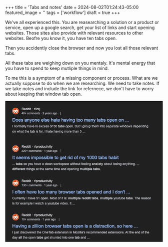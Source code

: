 +++
title = 'Tabs and notes'
date = 2024-08-02T01:24:43-05:00
featured_image = ''
tags = ['workflow']
draft = true
+++

We've all experienced this. You are reasearching a solution or a product or service,
open up a google search, get your list of links and start opening websites.
Those sites also provide with relevant resources to other websites. 
Beofre you know it, you have ten tabs open. 

Then you accidently close the browser and now you lost all those relevant tabs. 

All these tabs are weighing down on you mentaly. 
It's mental energy that you have to spend to keep mutliple things in mind. 


To me this is a symptom of a missing component or process. 
What are we actually suppose to do when we are researching. 
We need to take notes. 
If we take notes and include the link for refernece, we don't have to worry about keeping that window tab open. 

![tabs-notes-forums.jpg](tabs-notes-forums.jpg)